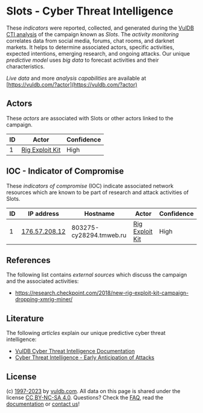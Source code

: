 # Slots - Cyber Threat Intelligence

These _indicators_ were reported, collected, and generated during the [VulDB CTI analysis](https://vuldb.com/?kb.cti) of the campaign known as _Slots_. The _activity monitoring_ correlates data from social media, forums, chat rooms, and darknet markets. It helps to determine associated actors, specific activities, expected intentions, emerging research, and ongoing attacks. Our unique _predictive model_ uses _big data_ to forecast activities and their characteristics.

_Live data_ and more _analysis capabilities_ are available at [https://vuldb.com/?actor](https://vuldb.com/?actor)

## Actors

These _actors_ are associated with Slots or other actors linked to the campaign.

ID | Actor | Confidence
-- | ----- | ----------
1 | [Rig Exploit Kit](https://vuldb.com/?actor.rig_exploit_kit) | High

## IOC - Indicator of Compromise

These _indicators of compromise_ (IOC) indicate associated network resources which are known to be part of research and attack activities of Slots.

ID | IP address | Hostname | Actor | Confidence
-- | ---------- | -------- | ----- | ----------
1 | [176.57.208.12](https://vuldb.com/?ip.176.57.208.12) | 803275-cy28294.tmweb.ru | [Rig Exploit Kit](https://vuldb.com/?actor.rig_exploit_kit) | High

## References

The following list contains _external sources_ which discuss the campaign and the associated activities:

* https://research.checkpoint.com/2018/new-rig-exploit-kit-campaign-dropping-xmrig-miner/

## Literature

The following _articles_ explain our unique predictive cyber threat intelligence:

* [VulDB Cyber Threat Intelligence Documentation](https://vuldb.com/?kb.cti)
* [Cyber Threat Intelligence - Early Anticipation of Attacks](https://www.scip.ch/en/?labs.20201022)

## License

(c) [1997-2023](https://vuldb.com/?kb.changelog) by [vuldb.com](https://vuldb.com/?kb.about). All data on this page is shared under the license [CC BY-NC-SA 4.0](https://creativecommons.org/licenses/by-nc-sa/4.0/). Questions? Check the [FAQ](https://vuldb.com/?kb.faq), read the [documentation](https://vuldb.com/?kb) or [contact us](https://vuldb.com/?contact)!
